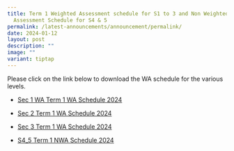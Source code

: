 ```yaml
---
title: Term 1 Weighted Assessment schedule for S1 to 3 and Non Weighted
  Assessment Schedule for S4 & 5
permalink: /latest-announcements/announcement/permalink/
date: 2024-01-12
layout: post
description: ""
image: ""
variant: tiptap
---
```

<p>Please click on the link below to download the WA schedule for the various levels. </p><p></p><ul data-tight="true" class="tight"><li><p><a href="/files/S1_2024_Term_1_Weighted_Assessment__Overall_Schedule_12_Jan.pdf" rel="noopener noreferrer nofollow" target="_blank">Sec 1 WA Term 1 WA Schedule 2024</a></p></li><li><p><a href="/files/S2_2024_Term_1_Weighted_Assessment__Overall_Schedule_12_Jan.pdf" rel="noopener noreferrer nofollow" target="_blank">Sec 2 Term 1 WA Schedule 2024</a></p></li><li><p><a href="/files/S3_2024_Term_1_Weighted_Assessment__Overall_Schedule_12_Jan.pdf" rel="noopener noreferrer nofollow" target="_blank">Sec 3 Term 1 WA Schedule 2024</a></p></li><li><p><a href="/files/S4_5_2024_Term_1_Weighted_Assessment__Overall_Schedule_12_Jan.pdf" rel="noopener noreferrer nofollow" target="_blank">S4_5 Term 1 NWA Schedule 2024</a></p></li></ul><p></p><p></p>